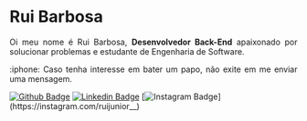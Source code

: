 # Rui Barbosa

<p align="justify"> Oi meu nome é Rui Barbosa, <b>Desenvolvedor Back-End</b> apaixonado por solucionar problemas e estudante de Engenharia de Software.
</p>




<p align="justify">:iphone: Caso tenha interesse em bater um papo, não exite em me enviar uma mensagem.
</p>

[![Github Badge](https://img.shields.io/badge/GitHub-100000?style=for-the-badge&logo=github&logoColor=white&link=https://github.com/barbosahub)](https://github.com/barbosahub)
[![Linkedin Badge](https://img.shields.io/badge/LinkedIn-0077B5?style=for-the-badge&logo=linkedin&logoColor=white&link=https://www.linkedin.com/in/brui/)](https://www.linkedin.com/in/brui/)
[![Instagram Badge](https://img.shields.io/badge/Instagram-E4405F?style=for-the-badge&logo=instagram&logoColor=white&link=https://instagram.com/ruijunior__)](https://instagram.com/ruijunior__)

